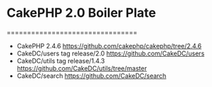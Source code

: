 # CakePHP 2.0 Boiler Plate #
================================

- CakePHP 2.4.6 https://github.com/cakephp/cakephp/tree/2.4.6
- CakeDC/users tag release/2.0 https://github.com/CakeDC/users
- CakeDC/utils tag release/1.4.3 https://github.com/CakeDC/utils/tree/master
- CakeDC/search https://github.com/CakeDC/search
